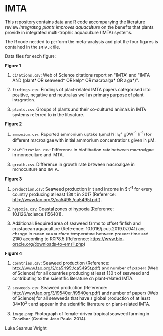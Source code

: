 # IMTA
This repository contains data and R code accompanying the literature review *Integrating plants improves aquaculture* on the benefits that plants provide in integrated multi-trophic aquaculture (IMTA) systems.

The R code needed to perform the meta-analysis and plot the four figures is contained in the `IMTA.R` file.

Data files for each figure:

**Figure 1**
1. `citations.csv`: Web of Science citations report on "IMTA" and "IMTA AND (plant* OR seaweed* OR kelp* OR macroalga* OR alga*)".

2. `findings.csv`: Findings of plant-related IMTA papers categorised into positive, negative and neutral as well as primary purpose of plant integration.

3. `plants.csv`: Groups of plants and their co-cultured animals in IMTA systems referred to in the literature.

**Figure 2**
1. `ammonium.csv`: Reported ammonium uptake (μmol NH<sub>4</sub><sup>+</sup> gDW<sup>-1</sup> h<sup>-1</sup>) for different macroalgae with initial ammonium concentrations given in μM.

2. `biofiltration.csv`: Difference in biofiltration rate between macroalgae in monoculture and IMTA.

3. `growth.csv`: Difference in growth rate between macroalgae in monoculture and IMTA.

**Figure 3**
1. `production.csv`: Seaweed production in t and income in $ t<sup>-1</sup> for every country producing at least 130 t in 2017 (Reference: http://www.fao.org/3/ca5495t/ca5495t.pdf).

2. `hypoxia.csv`: Coastal zones of hypoxia (Reference: 10.1126/science.1156401).

3. Additional: Required area of seaweed farms to offset finfish and crustacean aquaculture (Reference: 10.1016/j.cub.2019.07.041) and change in mean sea surface temperature between present time and 2100 according to RCP8.5 (Reference: https://www.bio-oracle.org/downloads-to-email.php)

**Figure 4**
1. `countries.csv`: Seaweed production (Reference: http://www.fao.org/3/ca5495t/ca5495t.pdf) and number of papers (Web of Science) for all countries producing at least 130 t of seaweed and contributing to the scientific literature on plant-related IMTA.

2. `seaweeds.csv`: Seaweed production (Reference: http://www.fao.org/3/i9540en/i9540en.pdf) and number of papers (Web of Science) for all seaweeds that have a global production of at least 34×10<sup>3</sup> t and appear in the scientific literature on plant-related IMTA.

3. `image.png`: Photograph of female-driven tropical seaweed farming in Zanzibar (Credits: Jose Paula, 2014).


Luka Seamus Wright

